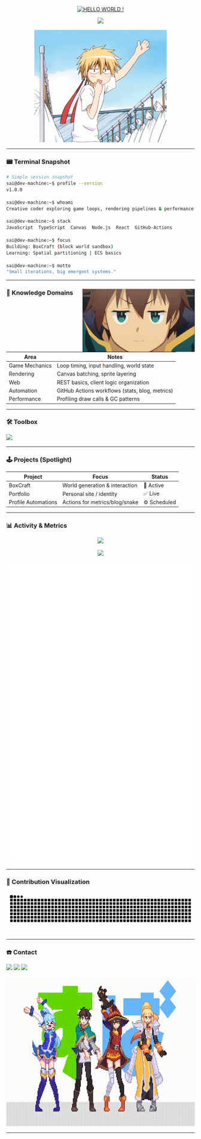 <!-- Alternate Profile README Inspired Layout -->



<p align="center">
  <!-- Theme tokens: base=#041a1c mid=#0c4d52 accent=#15a2b2 glow=#5ae2dc -->
<a href="https://github.com/kawarimidoll/typograssy">
    <img alt="HELLO WORLD !" src="https://typograssy.deno.dev/api?text=HELLO%20WORLD%20!%20&l0=none&l1=82d9d0&l2=027353&l3=038c4c&l4=01402e&bg=none&frame=none&speed=100&comment=">
  </a>
</p>

<p align="center">
  <img src="https://img.shields.io/badge/GAME DEV- TECH ART-11847f?style=flat-square&logo=azurepipelines&logoColor=ffffff" />
</p>

<p align="center">
  <img src="assets/anime_hello.gif" alt="Hello animation" height="300" />
</p>

---

### 📟 Terminal Snapshot

```bash
# Simple session snapshot
sai@dev-machine:~$ profile --version
v1.0.0

sai@dev-machine:~$ whoami
Creative coder exploring game loops, rendering pipelines & performance.

sai@dev-machine:~$ stack
JavaScript  TypeScript  Canvas  Node.js  React  GitHub-Actions

sai@dev-machine:~$ focus
Building: BoxCraft (block world sandbox)
Learning: Spatial partitioning | ECS basics

sai@dev-machine:~$ motto
"Small iterations, big emergent systems."
```

---

### 🚀 Knowledge Domains <img src="assets/kazuma_sharp.gif" align="right" width="300" alt="Kazuma" />
| Area | Notes |
|------|-------|
| Game Mechanics | Loop timing, input handling, world state |
| Rendering | Canvas batching, sprite layering |
| Web | REST basics, client logic organization |
| Automation | GitHub Actions workflows (stats, blog, metrics) |
| Performance | Profiling draw calls & GC patterns |

---

### 🛠️ Toolbox
<p>
  <img src="https://skillicons.dev/icons?i=js,ts,python,nodejs,react,docker,git,githubactions,linux" />
</p>


---

### 🕹️ Projects (Spotlight)
| Project | Focus | Status |
|---------|-------|--------|
| BoxCraft | World generation & interaction | 🚧 Active |
| Portfolio | Personal site / identity | ✅ Live |
| Profile Automations | Actions for metrics/blog/snake | ⚙️ Scheduled |


---

### 📊 Activity & Metrics
<p align="center">
  <img height="150" src="https://github-readme-stats.vercel.app/api/top-langs/?username=SaiiPrashanth&layout=compact&theme=transparent" />
</p>
<p align="center">
  <img src="https://streak-stats.demolab.com?user=SaiiPrashanth&theme=transparent" height="160" />
</p>
<p align="center">
  <img src="https://raw.githubusercontent.com/SaiiPrashanth/SaiiPrashanth/main/github-metrics.svg" alt="Metrics" />
</p>

---

### 🐍 Contribution Visualization
<!-- Snake (enable workflow first) -->
<p align="center">
  <img src="https://raw.githubusercontent.com/SaiiPrashanth/SaiiPrashanth/output/github-contribution-grid-snake.svg" alt="snake" />
</p>

---
### ☎️ Contact
<p>
  <a href="mailto:youremail@example.com"><img src="https://img.shields.io/badge/Email-Contact-informational?logo=gmail&logoColor=white&color=11847f" /></a>
  <a href="https://www.linkedin.com/in/your-linkedin/"><img src="https://img.shields.io/badge/LinkedIn-Network-15a2b2?logo=linkedin&logoColor=white" /></a>
  <a href="https://discordapp.com/users/YOUR_DISCORD_ID"><img src="https://img.shields.io/badge/Discord-Chat-5865F2?logo=discord&logoColor=white" /></a>
</p>
<!-- Replace YOUR_DISCORD_ID with your numeric Discord user ID (Enable Developer Mode in Discord > right-click your profile > Copy User ID). -->

<p align="center">
  <img src="assets/konosuba_dance.gif" alt="Konosuba dance" height="400" />
</p>

---



